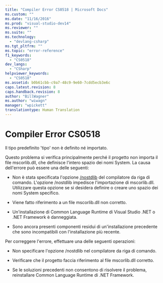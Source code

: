 ```yaml
---
title: "Compiler Error CS0518 | Microsoft Docs"
ms.custom: ""
ms.date: "11/16/2016"
ms.prod: "visual-studio-dev14"
ms.reviewer: ""
ms.suite: ""
ms.technology: 
  - "devlang-csharp"
ms.tgt_pltfrm: ""
ms.topic: "error-reference"
f1_keywords: 
  - "CS0518"
dev_langs: 
  - "CSharp"
helpviewer_keywords: 
  - "CS0518"
ms.assetid: b0b61cbb-c9a7-48c9-9e60-7cdd5ecb3e6c
caps.latest.revision: 8
caps.handback.revision: 8
author: "BillWagner"
ms.author: "wiwagn"
manager: "wpickett"
translationtype: Human Translation
---
```

# Compiler Error CS0518
Il tipo predefinito 'tipo' non è definito né importato.  
  
 Questo problema si verifica principalmente perché il progetto non importa il file mscorlib.dll, che definisce l'intero spazio dei nomi System.  La causa dell'errore può essere una delle seguenti:  
  
-   Non è stata specificata l'opzione [\/nostdlib](../../../csharp/language-reference/compiler-options/nostdlib-compiler-option.md) del compilatore da riga di comando.  L'opzione \/nostdlib impedisce l'importazione di mscorlib.dll.  Utilizzare questa opzione se si desidera definire o creare uno spazio dei nomi System specifico.  
  
-   Viene fatto riferimento a un file mscorlib.dll non corretto.  
  
-   Un'installazione di Common Language Runtime di Visual Studio .NET o .NET Framework è danneggiata.  
  
-   Sono ancora presenti componenti residui di un'installazione precedente che sono incompatibili con l'installazione più recente.  
  
 Per correggere l'errore, effettuare una delle seguenti operazioni:  
  
-   Non specificare l'opzione \/nostdlib nel compilatore da riga di comando.  
  
-   Verificare che il progetto faccia riferimento al file mscorlib.dll corretto.  
  
-   Se le soluzioni precedenti non consentono di risolvere il problema, reinstallare Common Language Runtime di .NET Framework.
